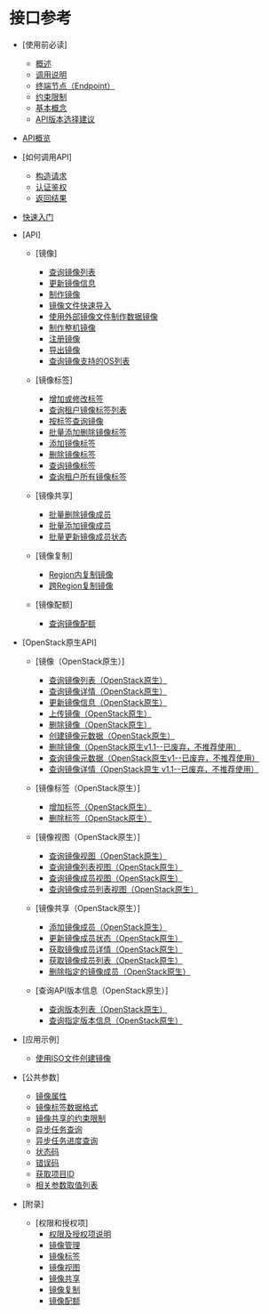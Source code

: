 # 接口参考

-   [使用前必读]
    -   [概述](概述.md)
    -   [调用说明](调用说明.md)
    -   [终端节点（Endpoint）](终端节点（Endpoint）.md)
    -   [约束限制](约束限制.md)
    -   [基本概念](基本概念.md)
    -   [API版本选择建议](API版本选择建议.md)

-   [API概览](API概览.md)
-   [如何调用API]
    -   [构造请求](构造请求.md)
    -   [认证鉴权](认证鉴权.md)
    -   [返回结果](返回结果.md)

-   [快速入门](快速入门.md)
-   [API]
    -   [镜像]
        -   [查询镜像列表](查询镜像列表.md)
        -   [更新镜像信息](更新镜像信息.md)
        -   [制作镜像](制作镜像.md)
        -   [镜像文件快速导入](镜像文件快速导入.md)
        -   [使用外部镜像文件制作数据镜像](使用外部镜像文件制作数据镜像.md)
        -   [制作整机镜像](制作整机镜像.md)
        -   [注册镜像](注册镜像.md)
        -   [导出镜像](导出镜像.md)
        -   [查询镜像支持的OS列表](查询镜像支持的OS列表.md)

    -   [镜像标签]
        -   [增加或修改标签](增加或修改标签.md)
        -   [查询租户镜像标签列表](查询租户镜像标签列表.md)
        -   [按标签查询镜像](按标签查询镜像.md)
        -   [批量添加删除镜像标签](批量添加删除镜像标签.md)
        -   [添加镜像标签](添加镜像标签.md)
        -   [删除镜像标签](删除镜像标签.md)
        -   [查询镜像标签](查询镜像标签.md)
        -   [查询租户所有镜像标签](查询租户所有镜像标签.md)

    -   [镜像共享]
        -   [批量删除镜像成员](批量删除镜像成员.md)
        -   [批量添加镜像成员](批量添加镜像成员.md)
        -   [批量更新镜像成员状态](批量更新镜像成员状态.md)

    -   [镜像复制]
        -   [Region内复制镜像](Region内复制镜像.md)
        -   [跨Region复制镜像](跨Region复制镜像.md)

    -   [镜像配额]
        -   [查询镜像配额](查询镜像配额.md)


-   [OpenStack原生API]
    -   [镜像（OpenStack原生）]
        -   [查询镜像列表（OpenStack原生）](查询镜像列表（OpenStack原生）.md)
        -   [查询镜像详情（OpenStack原生）](查询镜像详情（OpenStack原生）.md)
        -   [更新镜像信息（OpenStack原生）](更新镜像信息（OpenStack原生）.md)
        -   [上传镜像（OpenStack原生）](上传镜像（OpenStack原生）.md)
        -   [删除镜像（OpenStack原生）](删除镜像（OpenStack原生）.md)
        -   [创建镜像元数据（OpenStack原生）](创建镜像元数据（OpenStack原生）.md)
        -   [删除镜像（OpenStack原生v1.1--已废弃，不推荐使用）](删除镜像（OpenStack原生v1-1--已废弃-不推荐使用）.md)
        -   [查询镜像元数据（OpenStack原生v1--已废弃，不推荐使用）](查询镜像元数据（OpenStack原生v1--已废弃-不推荐使用）.md)
        -   [查询镜像详情（OpenStack原生 v1.1--已废弃，不推荐使用）](查询镜像详情（OpenStack原生-v1-1--已废弃-不推荐使用）.md)

    -   [镜像标签（OpenStack原生）]
        -   [增加标签（OpenStack原生）](增加标签（OpenStack原生）.md)
        -   [删除标签（OpenStack原生）](删除标签（OpenStack原生）.md)

    -   [镜像视图（OpenStack原生）]
        -   [查询镜像视图（OpenStack原生）](查询镜像视图（OpenStack原生）.md)
        -   [查询镜像列表视图（OpenStack原生）](查询镜像列表视图（OpenStack原生）.md)
        -   [查询镜像成员视图（OpenStack原生）](查询镜像成员视图（OpenStack原生）.md)
        -   [查询镜像成员列表视图（OpenStack原生）](查询镜像成员列表视图（OpenStack原生）.md)

    -   [镜像共享（OpenStack原生）]
        -   [添加镜像成员（OpenStack原生）](添加镜像成员（OpenStack原生）.md)
        -   [更新镜像成员状态（OpenStack原生）](更新镜像成员状态（OpenStack原生）.md)
        -   [获取镜像成员详情（OpenStack原生）](获取镜像成员详情（OpenStack原生）.md)
        -   [获取镜像成员列表（OpenStack原生）](获取镜像成员列表（OpenStack原生）.md)
        -   [删除指定的镜像成员（OpenStack原生）](删除指定的镜像成员（OpenStack原生）.md)

    -   [查询API版本信息（OpenStack原生）]
        -   [查询版本列表（OpenStack原生）](查询版本列表（OpenStack原生）.md)
        -   [查询指定版本信息（OpenStack原生）](查询指定版本信息（OpenStack原生）.md)


-   [应用示例]
    -   [使用ISO文件创建镜像](使用ISO文件创建镜像.md)

-   [公共参数]
    -   [镜像属性](镜像属性.md)
    -   [镜像标签数据格式](镜像标签数据格式.md)
    -   [镜像共享的约束限制](镜像共享的约束限制.md)
    -   [异步任务查询](异步任务查询.md)
    -   [异步任务进度查询](异步任务进度查询.md)
    -   [状态码](状态码.md)
    -   [错误码](错误码.md)
    -   [获取项目ID](获取项目ID.md)
    -   [相关参数取值列表](相关参数取值列表.md)

-   [附录]
    -   [权限和授权项]
        -   [权限及授权项说明](权限及授权项说明.md)
        -   [镜像管理](镜像管理.md)
        -   [镜像标签](镜像标签-0.md)
        -   [镜像视图](镜像视图.md)
        -   [镜像共享](镜像共享-1.md)
        -   [镜像复制](镜像复制-2.md)
        -   [镜像配额](镜像配额-3.md)

